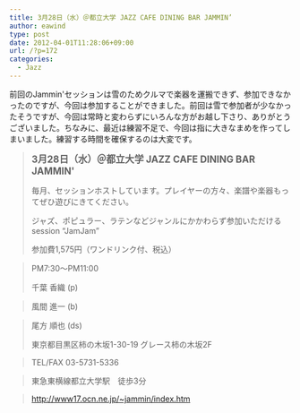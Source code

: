 ```yaml
---
title: 3月28日（水）＠都立大学 JAZZ CAFE DINING BAR JAMMIN’
author: eawind
type: post
date: 2012-04-01T11:28:06+09:00
url: /?p=172
categories:
  - Jazz
---
```

前回のJammin'セッションは雪のためクルマで楽器を運搬できず、参加できなかったのですが、今回は参加することができました。前回は雪で参加者が少なかったそうですが、今回は常時と変わらずにいろんな方がお越し下さり、ありがとうございました。ちなみに、最近は練習不足で、今回は指に大きなまめを作ってしまいました。練習する時間を確保するのは大変です。

> **<big>3月28日（水）＠都立大学 JAZZ CAFE DINING BAR JAMMIN'</big>**
>
> 毎月、セッションホストしています。プレイヤーの方々、楽譜や楽器もってぜひ遊びにきてください。
>
> ジャズ、ポピュラー、ラテンなどジャンルにかかわらず参加いただけるsession &#8220;JamJam&#8221;
>
> 参加費1,575円（ワンドリンク付、税込）

> PM7:30〜PM11:00
>
> 千葉 香織 (p)

> 風間 進一 (b)

> 尾方 順也 (ds)
>
> 東京都目黒区柿の木坂1-30-19 グレース柿の木坂2F

> TEL/FAX 03-5731-5336

> 東急東横線都立大学駅　徒歩3分

> http://www17.ocn.ne.jp/~jammin/index.htm
